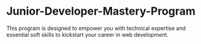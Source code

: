 # Junior-Developer-Mastery-Program
This program is designed to empower you with technical expertise and essential soft skills to kickstart your career in web development. 
